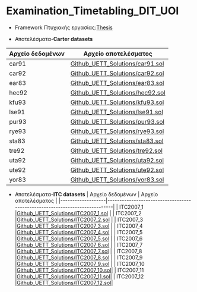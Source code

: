 # Examination_Timetabling_DIT_UOI

* Framework Πτυχιακής εργασίας:[Thesis](./Thesis)

* Αποτελέσματα-**Carter datasets**

|  Αρχείο δεδομένων | Αρχείο αποτελέσματος                                             |
|-------------------|------------------------------------------------------------------|
| car91             |[Github_UETT_Solutions/car91.sol](Github_UETT_solutions/car91.sol)|
| car92             |[Github_UETT_Solutions/car92.sol](Github_UETT_solutions/car91.sol)|
| ear83             |[Github_UETT_Solutions/ear83.sol](Github_UETT_solutions/ear83.sol)|
| hec92             |[Github_UETT_Solutions/hec92.sol](Github_UETT_solutions/hec92.sol)|
| kfu93             |[Github_UETT_Solutions/kfu93.sol](Github_UETT_solutions/kfu93.sol)|
| lse91             |[Github_UETT_Solutions/lse91.sol](Github_UETT_solutions/lse91.sol)|
| pur93             |[Github_UETT_Solutions/pur93.sol](Github_UETT_solutions/pur93.sol)|
| rye93             |[Github_UETT_Solutions/rye93.sol](Github_UETT_solutions/rye93.sol)|
| sta83             |[Github_UETT_Solutions/sta83.sol](Github_UETT_Solutions/sta83.sol)|
| tre92             |[Github_UETT_Solutions/tre92.sol](Github_UETT_Solutions/tre92.sol)|
| uta92             |[Github_UETT_Solutions/uta92.sol](Github_UETT_Solutions/uta92.sol)|
| ute92             |[Github_UETT_Solutions/ute92.sol](Github_UETT_Solutions/ute92.sol)|
| yor83             |[Github_UETT_Solutions/yor83.sol](Github_UETT_Solutions/yor83.sol)|


* Αποτελέσματα-**ITC datasets**
|  Αρχείο δεδομένων | Αρχείο αποτελέσματος                                                       |
|-------------------|----------------------------------------------------------------------------|
| ITC2007_1         |[Github_UETT_Solutions/ITC2007_1.sol](Github_UETT_solutions/ITC2007_1.sol)  |
| ITC2007_2         |[Github_UETT_Solutions/ITC2007_2.sol](Github_UETT_solutions/ITC2007_2.sol)  |
| ITC2007_3         |[Github_UETT_Solutions/ITC2007_3.sol](Github_UETT_solutions/ITC2007_3.sol)  |
| ITC2007_4         |[Github_UETT_Solutions/ITC2007_4.sol](Github_UETT_solutions/ITC2007_4.sol)  |
| ITC2007_5         |[Github_UETT_Solutions/ITC2007_5.sol](Github_UETT_solutions/ITC2007_5.sol)  |
| ITC2007_6         |[Github_UETT_Solutions/ITC2007_6.sol](Github_UETT_solutions/ITC2007_6.sol)  |
| ITC2007_7         |[Github_UETT_Solutions/ITC2007_7.sol](Github_UETT_solutions/ITC2007_7.sol)  |
| ITC2007_8         |[Github_UETT_Solutions/ITC2007_8.sol](Github_UETT_solutions/ITC2007_8.sol)  |
| ITC2007_9         |[Github_UETT_Solutions/ITC2007_9.sol](Github_UETT_solutions/ITC2007_9.sol)  |
| ITC2007_10        |[Github_UETT_Solutions/ITC2007_10.sol](Github_UETT_solutions/ITC2007_10.sol)|
| ITC2007_11        |[Github_UETT_Solutions/ITC2007_11.sol](Github_UETT_solutions/ITC2007_11.sol)|
| ITC2007_12        |[Github_UETT_Solutions/ITC2007_12.sol](Github_UETT_solutions/ITC2007_12.sol)|



